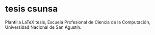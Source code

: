 # tesis csunsa

Plantilla LaTeX tesis, Escuela Profesional de Ciencia de la Computación,
Universidad Nacional de San Agustín.
